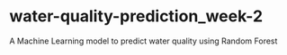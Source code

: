 # water-quality-prediction_week-2
A Machine Learning model to predict water quality using Random Forest

